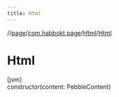```yaml
---
title: Html
---
```

//[page](../../../index.html)/[com.habbokt.page](../index.html)/[Html](index.html)/[Html](-html.html)



# Html



[jvm]\
constructor(content: PebbleContent)




